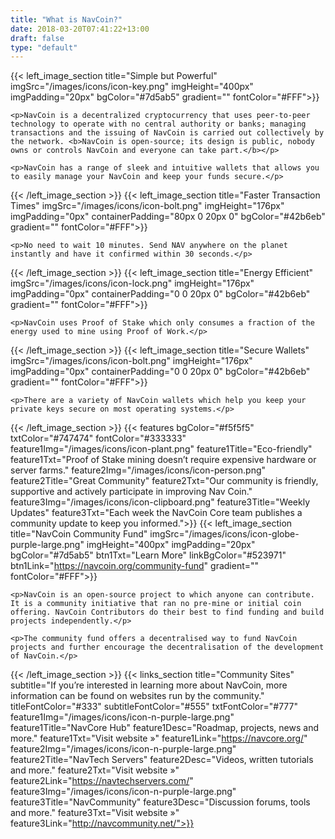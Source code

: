 ```yaml
---
title: "What is NavCoin?"
date: 2018-03-20T07:41:22+13:00
draft: false
type: "default"
---
```

{{< left_image_section
    title="Simple but Powerful"
    imgSrc="/images/icons/icon-key.png"
    imgHeight="400px"
    imgPadding="20px"
    bgColor="#7d5ab5"
    gradient=""
    fontColor="#FFF">}}

    <p>NavCoin is a decentralized cryptocurrency that uses peer-to-peer technology to operate with no central authority or banks; managing transactions and the issuing of NavCoin is carried out collectively by the network. <b>NavCoin is open-source; its design is public, nobody owns or controls NavCoin and everyone can take part.</b></p>

    <p>NavCoin has a range of sleek and intuitive wallets that allows you to easily manage your NavCoin and keep your funds secure.</p>
{{< /left_image_section >}}
{{< left_image_section
    title="Faster Transaction Times"
    imgSrc="/images/icons/icon-bolt.png"
    imgHeight="176px"
    imgPadding="0px"
    containerPadding="80px 0 20px 0"
    bgColor="#42b6eb"
    gradient=""
    fontColor="#FFF">}}

    <p>No need to wait 10 minutes. Send NAV anywhere on the planet instantly and have it confirmed within 30 seconds.</p>
{{< /left_image_section >}}
{{< left_image_section
    title="Energy Efficient"
    imgSrc="/images/icons/icon-lock.png"
    imgHeight="176px"
    imgPadding="0px"
    containerPadding="0 0 20px 0"
    bgColor="#42b6eb"
    gradient=""
    fontColor="#FFF">}}

    <p>NavCoin uses Proof of Stake which only consumes a fraction of the energy used to mine using Proof of Work.</p>
{{< /left_image_section >}}
{{< left_image_section
    title="Secure Wallets"
    imgSrc="/images/icons/icon-bolt.png"
    imgHeight="176px"
    imgPadding="0px"
    containerPadding="0 0 20px 0"
    bgColor="#42b6eb"
    gradient=""
    fontColor="#FFF">}}

    <p>There are a variety of NavCoin wallets which help you keep your private keys secure on most operating systems.</p>
{{< /left_image_section >}}
{{< features
    bgColor="#f5f5f5"
    txtColor="#747474"
    fontColor="#333333"
    feature1Img="/images/icons/icon-plant.png"
    feature1Title="Eco-friendly"
    feature1Txt="Proof of Stake mining doesn’t require expensive hardware or server farms."
    feature2Img="/images/icons/icon-person.png"
    feature2Title="Great Community"
    feature2Txt="Our community is friendly, supportive and actively participate in improving Nav Coin."
    feature3Img="/images/icons/icon-clipboard.png"
    feature3Title="Weekly Updates"
    feature3Txt="Each week the NavCoin Core team publishes a community update to keep you informed.">}}
{{< left_image_section
    title="NavCoin Community Fund"
    imgSrc="/images/icons/icon-globe-purple-large.png"
    imgHeight="400px"
    imgPadding="20px"
    bgColor="#7d5ab5"
    btn1Txt="Learn More"
    linkBgColor="#523971"
    btn1Link="https://navcoin.org/community-fund"
    gradient=""
    fontColor="#FFF">}}

    <p>NavCoin is an open-source project to which anyone can contribute. It is a community initiative that ran no pre-mine or initial coin offering. NavCoin Contributors do their best to find funding and build projects independently.</p>

    <p>The community fund offers a decentralised way to fund NavCoin projects and further encourage the decentralisation of the development of NavCoin.</p>
{{< /left_image_section >}}
{{< links_section
title="Community Sites"
subtitle="If you’re interested in learning more about NavCoin, more information can be found on websites run by the community."
titleFontColor="#333"
subtitleFontColor="#555"
txtFontColor="#777"
feature1Img="/images/icons/icon-n-purple-large.png"
feature1Title="NavCore Hub"
feature1Desc="Roadmap, projects, news and more."
feature1Txt="Visit website »"
feature1Link="https://navcore.org/"
feature2Img="/images/icons/icon-n-purple-large.png"
feature2Title="NavTech Servers"
feature2Desc="Videos, written tutorials and more."
feature2Txt="Visit website »"
feature2Link="https://navtechservers.com/"
feature3Img="/images/icons/icon-n-purple-large.png"
feature3Title="NavCommunity"
feature3Desc="Discussion forums, tools and more."
feature3Txt="Visit website »"
feature3Link="http://navcommunity.net/">}}